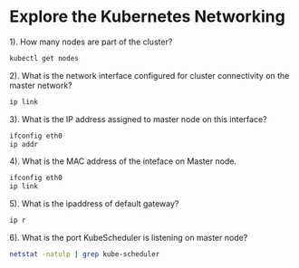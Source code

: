 # Explore the Kubernetes Networking

1). How many nodes are part of the cluster?

```bash
kubectl get nodes
```

2). What is the network interface configured for cluster connectivity on the master network?

```bash
ip link
```

3). What is the IP address assigned to master node on this interface?

```bash
ifconfig eth0
ip addr
```

4). What is the MAC address of the inteface on Master node.

```bash
ifconfig eth0
ip link
```

5). What is the ipaddress of default gateway?

```bash
ip r
```

6). What is the port KubeScheduler is listening on master node?

```bash
netstat -natulp | grep kube-scheduler
```
